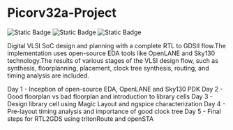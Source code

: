 # Picorv32a-Project
![Static Badge](https://img.shields.io/badge/OS-linux%2C_Windows-orange)
![Static Badge](https://img.shields.io/badge/EDA%20Tools-OpenLANE--Flow%2C_Yosys%2C_abc%2C_OpenROAD%2C_TritonRoute%2C_OpenSTA%2C_magic%2C_netgen-blue)
![Static Badge](https://img.shields.io/badge/Languages-verilog%2C_bash-purple)

Digital VLSI SoC design and planning with a complete RTL to GDSII flow.The implementation uses open-source EDA tools like OpenLANE and Sky130 technology.The results of various stages of the VLSI design flow, such as synthesis, floorplanning, placement, clock tree synthesis, routing, and timing analysis are included.

Day 1 - Inception of open-source EDA, OpenLANE and Sky130 PDK
Day 2 - Good floorplan vs bad floorplan and introduction to library cells
Day 3 - Design library cell using Magic Layout and ngspice characterization
Day 4 - Pre-layout timing analysis and importance of good clock tree
Day 5 - Final steps for RTL2GDS using tritonRoute and openSTA
